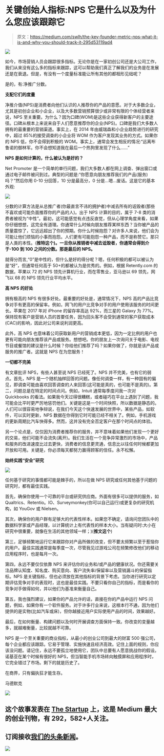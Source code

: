 # 关键创始人指标:NPS 它是什么以及为什么您应该跟踪它

> 原文：<https://medium.com/swlh/the-key-founder-metric-nps-what-it-is-and-why-you-should-track-it-295d53119ad4>

![](img/501a0100d611666c544e03a9565b50ae.png)

如今，市场营销人员会跟踪很多指标。无论你是在一家初创公司还是大公司工作，我们从来没有这么多的指标来跟踪，这可以帮助我们真正了解我们的业务是在发展还是在衰退。但是，有没有一个度量标准能让所有其他的都相形见绌呢？

是的，有:净推广分数。

**支配它们的度量**

净推介值(NPS)是消费者向他们认识的人推荐你的产品的意愿。对于大多数企业，尤其是初创企业和小企业，以及大多数营销预算很少或非常有限的个体经营者来说，NPS 至关重要。为什么？因为口碑(WOM)是这些企业获得新客户的主要途径。口碑从根本上来说来自于人们愿意推荐你的企业(NPS)。口碑是我们大多数人拥有的最重要的营销渠道。事实上，在 2014 年由威瑞森和小企业趋势进行的研究中，超过 85%的接受调查的小企业将 WOM 作为客户发现其业务的方式。如果你的 NPS 低，你不会得到积极的 WOM。事实上，通常会发生相反的情况:“远离布鲁诺的御林军。你不会想知道我在最后一个热狗里发现了什么……”

**NPS 是如何计算的，什么被认为是好的？**

Net Promoter 是一个简单的单行问题，我们大多数人都在网上调查、弹出窗口或通过电子邮件被问到过。典型的问题是:“你愿意向朋友推荐我们的产品(服务)吗？”然后你用 0-10 分回答，10 分是最高分，0 分是…嗯…废话。这是它的基本外观:

![](img/611f251181d82229c013491c2c5afea2.png)

分数的计算方法是从总推广者(你最直言不讳的拥护者)中减去所有的诋毁者(那些不喜欢或可能负面推荐你的产品的人)。出于 NPS 计算的目的，属于 7-8 类的消费者被视为“中性”。最初，这可能感觉有点违反直觉，但从心理学角度来看，如果你仔细想想，这完全有道理。你通常什么时候向朋友推荐某样东西？当你被产品的质量震惊了，它远远超出了你的预期。你什么时候抱怨？对许多人来说，他们会为可能让他们烦恼的小事而抱怨。人们更有可能抱怨一种产品，而不是称赞它。那只是人类的本性。(**推特这个)。一旦你从推销者中减去诋毁者，你通常会得到介于-100 到 100 之间的分数。那是最后的 NPS。**

就得分而言,“0”是中性的，但什么是好的得分呢？嗯，任何积极的都可以被认为是“好”，但通常任何高于 50+的都被认为是优秀的。例如，根据 Retently.com 的数据，苹果以 72 的 NPS 领先计算机行业，而在零售业，亚马逊以 69 领先，网飞以 68 的 NPS 领先行业平均水平。

**高 NPS 的好处**

拥有极高的 NPS 有很多好处。最重要的好处是，通常情况下，NPS 高的产品比竞争对手有更高的保留率。例如，网飞的用户比竞争对手的用户使用该服务的时间更长。苹果在 2017 年对 iPhone 的留存率高达 92%，而三星的 Galaxy 为 77%。保持现有客户是营销人员的首要任务，因为回头客不会受到通常的客户获取成本(CAC)的影响，因此对公司来说利润更高。

此外，高 NPS 也意味着公司获取新用户的营销成本更低，因为一定比例的用户也更有可能向朋友推荐该产品或服务。想想吧。你的朋友上一次询问关于电影、电视节目或餐馆的建议是什么时候？你给他们推荐了吗？如果你做了，你就是该产品或服务的推广者。这就是 NPS 在为您服务！

**一切都不完美**

有文章批评 NPS，有些人甚至说 NPS 已经死了。NPS 并不完美，也有它的弱点。首先，NPS 是一个随机抽样回答的问题。像任何调查一样，有一种固有的偏见，即调查可能由喜欢回答调查的人来回答(这可能是真的，也可能不是真的)。第二，问题总是在特定的时间点问。例如，Intuit 通常每季度问我一次对 Quickbooks 的看法。如果我今天过得很糟糕，或者碰巧在平台上遇到了问题，我可能会比平时更严厉地惩罚他们。关键是这是一个时间快照，所以数据是静态的。人们可以很容易地争辩说，在我们今天这个快速发展的世界中，某些产品，如软件，可以实时更新，NPS 数据在你得到它时可能已经不相关了。例如，手机游戏的更新周期比汽车快得多。然而，这并没有完全否定客户在那个时间点的体验。

另一个论点是，仅仅因为消费者推荐你的服务，并不意味着如果他们发现一个更好的交易，他们可能不会流失(离开)。我们生活在一个竞争异常激烈的市场中，产品和服务的改进速度比过去更快，消费者的信息更灵通，信息比以往任何时候都更加开放和可用。关键是，你必须每天都努力赢得顾客的信任。永不松懈。

**始终实践“安全”研究**

![](img/952f7066c62d40bbfd55f1d60ab6c774.png)

任何基于研究的事情都可能是棘手的，所以在做 NPS 研究或任何其他基于问题的研究时，都有最佳实践。

首先，确保你使用一个可靠的平台或研究供应商。外面有很多可以提供的服务，如 Qualtrics、Retentio。IO、Surveymonkey(你可以自己运行)或更复杂的研究机构，如 YouGov 或 Nielsen。

其次，确保你的用户群有足够大的代表性样本。如果您不确定，请询问您团队中的数据科学家或产品经理，以计算统计上有代表性的样本大小。当有疑问时:大小在研究中很重要，就像在生活的其他领域一样；)(**推文这个**)

第三，足够频繁地运行它来跟踪你对产品所做的改变，但不要太频繁以至于惹恼你的用户。最佳实践通常是每季度一次，尽管我见过游戏公司在频繁修改他们的移动应用程序时，也是每月一次。

第四，永远不要仅仅依靠 NPS 来评估你的业务和/或产品的健康状况。你还需要关注品牌认知度、知名度、购买意向、客户流失率/保留率以及营销漏斗的保留指标。NPS 是关键指标，但也必须放在其他指标的背景下考虑。当你进行研究以定期评估竞争对手的表现时，这也是最佳实践。不要只看你自己的指标，而是看你的竞争对手做得如何，并以他们为基准来衡量自己。

第五，我也强烈建议，如果你的产品允许的话，直接在你的产品中运行 NPS 问题，例如，如果你有一个软件服务。对于许多行业来说，这根本行不通，因为他们提供的是实物(比如汽车或床)，但你越接近用户实际使用产品的时间，效果越好。

最后，在如何衡量、构建问题以及何时开展调查方面保持一致。你改变的变量越多，就越难衡量，比较就越不可靠。

NPS 是一个至关重要的商业指标，从最小的创业公司到最大的财富 500 强公司，每个企业都应该跟踪。它易于管理、实施快速且经济高效。记住上面的规则，你应该没问题。请记住，永远不要孤立地使用它，团队中总要有人愿意挑战你的假设。诺基亚在某个时候有很好的 NPS，但当智能手机市场转向触摸屏和应用程序时，它完全错过了市场。剩下的就是历史了。

在商界，只有偏执狂才能生存。

马德默克

![](img/731acf26f5d44fdc58d99a6388fe935d.png)

## 这个故事发表在 [The Startup](https://medium.com/swlh) 上，这是 Medium 最大的创业刊物，有 292，582+人关注。

## 订阅接收[我们的头条新闻](http://growthsupply.com/the-startup-newsletter/)。

![](img/731acf26f5d44fdc58d99a6388fe935d.png)